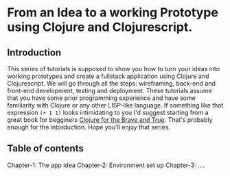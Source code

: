 # From an Idea to a working Prototype using Clojure and Clojurescript.

## Introduction

This series of tutorials is supposed to show you how to turn your ideas into working prototypes and create a fullstack application using Clojure and Clojurescript. We will go through all the steps: wireframing, back-end and front-end development, testing and deployment. These tutorials assume that you have some prior programming experience and have some familiarity with Clojure or any other LISP-like language. If something like that expression `(+ 1 1)` looks intimidating to you I'd suggest starting from a great book for begginers [Clojure for the Brave and True][1]. That's probably enough for the intorduction. Hope you'll enjoy that series.

[1]: https://www.braveclojure.com/clojure-for-the-brave-and-true/

## Table of contents
Chapter-1: The app idea
Chapter-2: Environment set up
Chapter-3: ....
